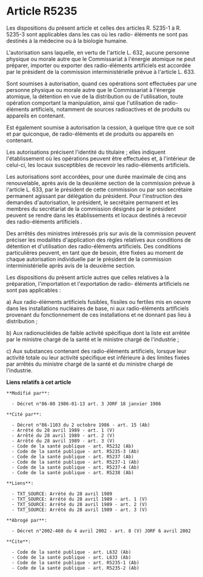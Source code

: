 # Article R5235

Les dispositions du présent article et celles des articles R. 5235-1 à R. 5235-3 sont applicables dans les cas où les radio-
éléments ne sont pas destinés à la médecine ou à la biologie humaine. 

L'autorisation sans laquelle, en vertu de l'article L. 632, aucune personne physique ou morale autre que le Commissariat à
l'énergie atomique ne peut préparer, importer ou exporter des radio-éléments artificiels est accordée par le président de la
commission interministérielle prévue à l'article L. 633. 

Sont soumises à autorisation, quand ces opérations sont effectuées par une personne physique ou morale autre que le
Commissariat à l'énergie atomique, la détention en vue de la distribution ou de l'utilisation, toute opération comportant la
manipulation, ainsi que l'utilisation de radio-éléments artificiels, notamment de sources radioactives et de produits ou
appareils en contenant. 

Est également soumise à autorisation la cession, à quelque titre que ce soit et par quiconque, de radio-éléments et de
produits ou appareils en contenant. 

Les autorisations précisent l'identité du titulaire ; elles indiquent l'établissement où les opérations peuvent être
effectuées et, à l'intérieur de celui-ci, les locaux susceptibles de recevoir les radio-éléments artificiels. 

Les autorisations sont accordées, pour une durée maximale de cinq ans renouvelable, après avis de la deuxième section de la
commission prévue à l'article L. 633, par le président de cette commission ou par son secrétaire permanent agissant par
délégation du président. Pour l'instruction des demandes d'autorisation, le président, le secrétaire permanent et les membres
du secrétariat de la commission désignés par le président peuvent se rendre dans les établissements et locaux destinés à
recevoir des radio-éléments artificiels      . 

Des arrêtés des ministres intéressés pris sur avis de la commission peuvent préciser les modalités d'application des règles
relatives aux conditions de détention et d'utilisation des radio-éléments artificiels. Des conditions particulières peuvent,
en tant que de besoin, être fixées au moment de chaque autorisation individuelle par le président de la commission
interministérielle après avis de la deuxième section. 

Les dispositions du présent article autres que celles relatives à la préparation, l'importation et l'exportation de radio-
éléments artificiels ne sont pas applicables : 

a) Aux radio-éléments artificiels fusibles, fissiles ou fertiles mis en oeuvre dans les installations nucléaires de base, ni
aux radio-éléments artificiels provenant du fonctionnement de ces installations et ne donnant pas lieu à distribution ; 

b) Aux radionucléides de faible activité spécifique dont la liste est arrêtée par le ministre chargé de la santé et le
ministre chargé de l'industrie ; 

c) Aux substances contenant des radio-éléments artificiels, lorsque leur activité totale ou leur activité spécifique est
inférieure à des limites fixées par arrêtés du ministre chargé de la santé et du ministre chargé de l'industrie.

**Liens relatifs à cet article**

	**Modifié par**:

	  - Décret n°86-80 1986-01-13 art. 3 JORF 18 janvier 1986

	**Cité par**:

	  - Décret n°86-1103 du 2 octobre 1986 - art. 15 (Ab)
	  - Arrêté du 28 avril 1989 - art. 1 (V)
	  - Arrêté du 28 avril 1989 - art. 2 (V)
	  - Arrêté du 28 avril 1989 - art. 3 (V)
	  - Code de la santé publique - art. R5232 (Ab)
	  - Code de la santé publique - art. R5235-3 (Ab)
	  - Code de la santé publique - art. R5237 (Ab)
	  - Code de la santé publique - art. R5237-1 (Ab)
	  - Code de la santé publique - art. R5237-4 (Ab)
	  - Code de la santé publique - art. R5238 (Ab)

	**Liens**:

	  - TXT_SOURCE: Arrêté du 28 avril 1989
	  - TXT_SOURCE: Arrêté du 28 avril 1989 - art. 1 (V)
	  - TXT_SOURCE: Arrêté du 28 avril 1989 - art. 2 (V)
	  - TXT_SOURCE: Arrêté du 28 avril 1989 - art. 3 (V)

	**Abrogé par**:

	  - Décret n°2002-460 du 4 avril 2002 - art. 8 (V) JORF 6 avril 2002

	**Cite**:

	  - Code de la santé publique - art. L632 (Ab)
	  - Code de la santé publique - art. L633 (Ab)
	  - Code de la santé publique - art. R5235-1 (Ab)
	  - Code de la santé publique - art. R5235-2 (Ab)
